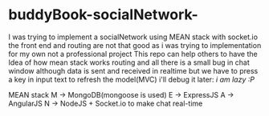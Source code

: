 # buddyBook-socialNetwork-

I was trying to implement a socialNetwork using MEAN stack with socket.io
the front end and routing are not that good as i was trying to implementation for my own not
a professional project
This repo can help others to have the Idea of how mean stack works routing and all
there is a small bug in chat window although data is sent and received in realtime but we have to
press a key in input text to refresh the model(MVC) i'll debug it later: *i am lazy :P*

MEAN stack
M -> MongoDB(mongoose is used)
E -> ExpressJS
A -> AngularJS
N -> NodeJS
+
Socket.io to make chat real-time
